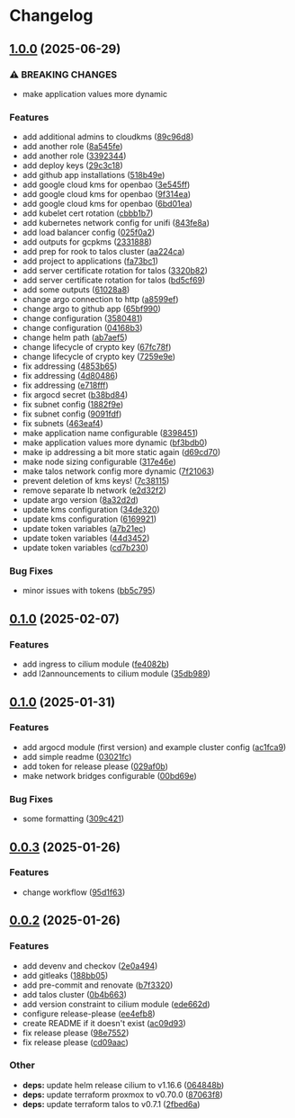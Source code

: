 # Changelog

## [1.0.0](https://github.com/thschue/tofu-modules/compare/v0.1.0...v1.0.0) (2025-06-29)


### ⚠ BREAKING CHANGES

* make application values more dynamic

### Features

* add additional admins to cloudkms ([89c96d8](https://github.com/thschue/tofu-modules/commit/89c96d805c707d669a732ab65b6469ea83475023))
* add another role ([8a545fe](https://github.com/thschue/tofu-modules/commit/8a545fe02ffb3bde541dd7b7acaac4c27c053584))
* add another role ([3392344](https://github.com/thschue/tofu-modules/commit/339234456312706ae495ea6224371fb806be5c17))
* add deploy keys ([29c3c18](https://github.com/thschue/tofu-modules/commit/29c3c181d52627f1ce0825e02fc221083d816406))
* add github app installations ([518b49e](https://github.com/thschue/tofu-modules/commit/518b49e792972898ea085ca16fc9fd51049382b9))
* add google cloud kms for openbao ([3e545ff](https://github.com/thschue/tofu-modules/commit/3e545ffc7c356bf656ec1c7a1d4a82a5de461c52))
* add google cloud kms for openbao ([9f314ea](https://github.com/thschue/tofu-modules/commit/9f314eab3fdb921dc980540339cc1e7dc4b34786))
* add google cloud kms for openbao ([6bd01ea](https://github.com/thschue/tofu-modules/commit/6bd01ea60842925ae21ebfb31ba8c03868cd5371))
* add kubelet cert rotation ([cbbb1b7](https://github.com/thschue/tofu-modules/commit/cbbb1b7fee54432c43528cf7c6b550ccc060d290))
* add kubernetes network config for unifi ([843fe8a](https://github.com/thschue/tofu-modules/commit/843fe8ac7f44b01162719f2a26c222593f6449e7))
* add load balancer config ([025f0a2](https://github.com/thschue/tofu-modules/commit/025f0a2bcad6b593d9d0811f167f2a92b1c1250e))
* add outputs for gcpkms ([2331888](https://github.com/thschue/tofu-modules/commit/23318883c7b182915f8ae19304882dcec49fad3d))
* add prep for rook to talos cluster ([aa224ca](https://github.com/thschue/tofu-modules/commit/aa224ca0316cea5cbd1ee30f4df7a7d87ec169e6))
* add project to applications ([fa73bc1](https://github.com/thschue/tofu-modules/commit/fa73bc1f79e750d7fb4f2f993173b2d169ff2f27))
* add server certificate rotation for talos ([3320b82](https://github.com/thschue/tofu-modules/commit/3320b82f038c2154930d76a79257e3c162adf528))
* add server certificate rotation for talos ([bd5cf69](https://github.com/thschue/tofu-modules/commit/bd5cf69fd0437a15ba172e617c79d46800caf3a0))
* add some outputs ([61028a8](https://github.com/thschue/tofu-modules/commit/61028a871102dcd643ca724939fd2b6310f0d8ec))
* change argo connection to http ([a8599ef](https://github.com/thschue/tofu-modules/commit/a8599ef1ecbe37f262e436bcf3920e1c1db7d680))
* change argo to github app ([65bf990](https://github.com/thschue/tofu-modules/commit/65bf9904e3fcc20fda628cce548038c02e907f3d))
* change configuration ([3580481](https://github.com/thschue/tofu-modules/commit/35804811b77472dd97a32e53ce00a12bc49cb4c2))
* change configuration ([04168b3](https://github.com/thschue/tofu-modules/commit/04168b3bc9f70d25ccf7f53e9d6ccd47aaa2df62))
* change helm path ([ab7aef5](https://github.com/thschue/tofu-modules/commit/ab7aef53da09aacf9a94cdcbd7d375dfa1938adb))
* change lifecycle of crypto key ([67fc78f](https://github.com/thschue/tofu-modules/commit/67fc78f51b565b8981dd038212e3d7e1e51f8fef))
* change lifecycle of crypto key ([7259e9e](https://github.com/thschue/tofu-modules/commit/7259e9ef3e0feaa9d7aca3f17d1c46156dadd1f5))
* fix addressing ([4853b65](https://github.com/thschue/tofu-modules/commit/4853b65fbf1d475f47f4b11f2999d425918f92ab))
* fix addressing ([4d80486](https://github.com/thschue/tofu-modules/commit/4d804867e25ba84665531789ca2c092d542be7fa))
* fix addressing ([e718fff](https://github.com/thschue/tofu-modules/commit/e718fff3335ac3c1e115ba18f20981b0c9d5b422))
* fix argocd secret ([b38bd84](https://github.com/thschue/tofu-modules/commit/b38bd84cb131acc74146f4617f18f3fc5eb8fd77))
* fix subnet config ([1882f9e](https://github.com/thschue/tofu-modules/commit/1882f9ef9831a2a33ce43dfc17557a985541c9ad))
* fix subnet config ([9091fdf](https://github.com/thschue/tofu-modules/commit/9091fdfc6a9321ba9ab1d2309cf1934b2b4e3b9f))
* fix subnets ([463eaf4](https://github.com/thschue/tofu-modules/commit/463eaf44cca21a7b9e659fa811afda16f23a771f))
* make application name configurable ([8398451](https://github.com/thschue/tofu-modules/commit/83984517c2e60d06acd94c047e10e9e6025a1a82))
* make application values more dynamic ([bf3bdb0](https://github.com/thschue/tofu-modules/commit/bf3bdb0829364e653654ab0d1de66837d6be0391))
* make ip addressing a bit more static again ([d69cd70](https://github.com/thschue/tofu-modules/commit/d69cd7076408bc40269964bcce4cf046260e7ac0))
* make node sizing configurable ([317e46e](https://github.com/thschue/tofu-modules/commit/317e46ec4787d913ddd48827c80e41b1ff757ba9))
* make talos network config more dynamic ([7f21063](https://github.com/thschue/tofu-modules/commit/7f21063385dad03a30830124d46d9b36d98410a5))
* prevent deletion of kms keys! ([7c38115](https://github.com/thschue/tofu-modules/commit/7c381155ac6bd19e1e8c66e0b13587b9d8cce848))
* remove separate lb network ([e2d32f2](https://github.com/thschue/tofu-modules/commit/e2d32f207abc76e70df5f2368b015d74ae58f217))
* update argo version ([8a32d2d](https://github.com/thschue/tofu-modules/commit/8a32d2d22cd3d19beda16d91f64286b04381999d))
* update kms configuration ([34de320](https://github.com/thschue/tofu-modules/commit/34de320a3827098adb99902e951b523ac0cca194))
* update kms configuration ([6169921](https://github.com/thschue/tofu-modules/commit/61699218a6242f193757d4219ad98ca96d7ec4c3))
* update token variables ([a7b21ec](https://github.com/thschue/tofu-modules/commit/a7b21ec7bfe1269deb7dae42cc99fcc1730e3156))
* update token variables ([44d3452](https://github.com/thschue/tofu-modules/commit/44d34522658ddec6c9acb6aaae0800ac564597c9))
* update token variables ([cd7b230](https://github.com/thschue/tofu-modules/commit/cd7b23039c5555b0e468cfa1535f585732631d68))


### Bug Fixes

* minor issues with tokens ([bb5c795](https://github.com/thschue/tofu-modules/commit/bb5c795e3ab3ea25daa3222d1c813cc949ecf551))

## [0.1.0](https://github.com/thschue/tofu-modules/compare/v0.0.4...v0.1.0) (2025-02-07)


### Features

* add ingress to cilium module ([fe4082b](https://github.com/thschue/tofu-modules/commit/fe4082bf55f6f94c5ca3f46a378c6d8607613021))
* add l2announcements to cilium module ([35db989](https://github.com/thschue/tofu-modules/commit/35db98922aeecb09d52e26ec9c0c8c115a10efd9))

## [0.1.0](https://github.com/thschue/tofu-modules/compare/v0.0.3...v0.1.0) (2025-01-31)


### Features

* add argocd module (first version) and example cluster config ([ac1fca9](https://github.com/thschue/tofu-modules/commit/ac1fca9e3ba44868382084d8f7d84c0c6fa95e36))
* add simple readme ([03021fc](https://github.com/thschue/tofu-modules/commit/03021fc663ed15c08cb56aa13e890cc11558f51b))
* add token for release please ([029af0b](https://github.com/thschue/tofu-modules/commit/029af0bde2394477cd04f31e425d03bf511c0228))
* make network bridges configurable ([00bd69e](https://github.com/thschue/tofu-modules/commit/00bd69ed01820f215f3e2f5beb90560ae6cbb700))


### Bug Fixes

* some formatting ([309c421](https://github.com/thschue/tofu-modules/commit/309c421e839b67b9bea41821d6a44479dda51cf5))

## [0.0.3](https://github.com/thschue/tofu-modules/compare/v0.0.2...v0.0.3) (2025-01-26)


### Features

* change workflow ([95d1f63](https://github.com/thschue/tofu-modules/commit/95d1f63e6b9e11768f335834f3df8b11cf61f338))

## [0.0.2](https://github.com/thschue/tofu-modules/compare/v0.0.1...v0.0.2) (2025-01-26)


### Features

* add devenv and checkov ([2e0a494](https://github.com/thschue/tofu-modules/commit/2e0a49432fe084ca59683e618ca82eda56e584bf))
* add gitleaks ([188bb05](https://github.com/thschue/tofu-modules/commit/188bb05716ca863dafc9374a55b38d48227a4adc))
* add pre-commit and renovate ([b7f3320](https://github.com/thschue/tofu-modules/commit/b7f3320f7c0fcd759345dbffceda4e5f709352d0))
* add talos cluster ([0b4b663](https://github.com/thschue/tofu-modules/commit/0b4b663e89d17c07a0bea7caf3cf060c51cd71b6))
* add version constraint to cilium module ([ede662d](https://github.com/thschue/tofu-modules/commit/ede662d1ad3fd4238ba6ba6697ccb03c8c42fe0a))
* configure release-please ([ee4efb8](https://github.com/thschue/tofu-modules/commit/ee4efb87e2f6dda4f4aaed9946be51a48a3d801f))
* create README if it doesn't exist ([ac09d93](https://github.com/thschue/tofu-modules/commit/ac09d93b0a45a428318f9e345b9d8ef59b00b839))
* fix release please ([98e7552](https://github.com/thschue/tofu-modules/commit/98e7552417263e5b5cc6355b492f3b21046e101d))
* fix release please ([cd09aac](https://github.com/thschue/tofu-modules/commit/cd09aac7266a9bcd9ca15ab02a7be017018a66b8))


### Other

* **deps:** update helm release cilium to v1.16.6 ([064848b](https://github.com/thschue/tofu-modules/commit/064848b128a105aca1318011c455782f7c9559cd))
* **deps:** update terraform proxmox to v0.70.0 ([87063f8](https://github.com/thschue/tofu-modules/commit/87063f809aa52f79ef363436a5e23ee6e2e41d4e))
* **deps:** update terraform talos to v0.7.1 ([2fbed6a](https://github.com/thschue/tofu-modules/commit/2fbed6a08aeaac0062cd582d6669153829259c2d))
